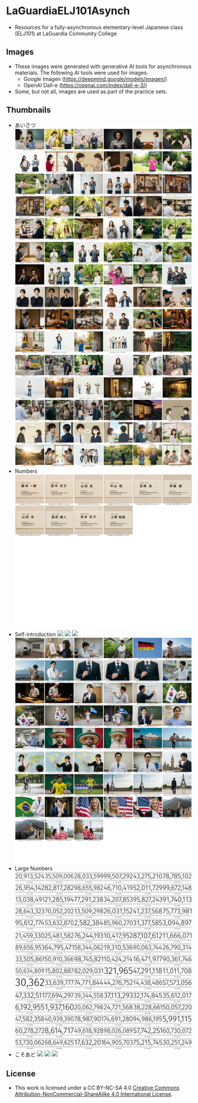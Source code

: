 # LaGuardiaELJ101Asynch
- Resources for a fully-asynchronous elementary-level Japanese class (ELJ101) at LaGuardia Community College

## Images
- These images were generated with generative AI tools for asynchronous materials. The following AI tools were used for images:
	- Google Imagen (https://deepmind.google/models/imagen/)
	- OpenAI Dall-e (https://openai.com/index/dall-e-3/)
- Some, but not all, images are used as part of the practice sets.

## Thumbnails
- あいさつ
![](ImagesModule01Greetings/L00_Greetings_collage-0_resized.jpg)
![](ImagesModule01Greetings/L00_Greetings_collage-1_resized.jpg)
![](ImagesModule01Greetings/L00_Greetings_collage-2_resized.jpg)
- Numbers
![](ImagesModule02Numbers/L00_Number_collage_resized.jpg)
- Self-introduction
![](ImagesModule04SelfIntroductions/L01_1_XはYです_collage-0_resized.jpg)
![](ImagesModule04SelfIntroductions/L01_1_XはYです_collage-1_resized.jpg)
![](ImagesModule04SelfIntroductions/L01_1_XはYです_collage-2_resized.jpg)
![](ImagesModule04SelfIntroductions/L01_2_か_collage-0_resized.jpg)
![](ImagesModule04SelfIntroductions/L01_2_か_collage-1_resized.jpg)
- Large Numbers
![](ImagesModule05LargeNumbers/L01_LargeNumber_collage-0_resized.jpg)
![](ImagesModule05LargeNumbers/L01_LargeNumber_collage-1_resized.jpg)
![](ImagesModule05LargeNumbers/L01_LargeNumber_collage-2_resized.jpg)
- こそあど
![](Genki3rdEdImageChatGPTCh02こそあど/L02_3_こそあど_collage-0_resized.jpg)
![](Genki3rdEdImageChatGPTCh02こそあど/L02_3_こそあど_collage-1_resized.jpg)
![](Genki3rdEdImageChatGPTCh02こそあど/L02_3_こそあど_collage-2_resized.jpg)


## License
- This work is licensed under a CC BY-NC-SA 4.0 [Creative Commons Attribution-NonCommercial-ShareAlike 4.0 International License](https://creativecommons.org/licenses/by-nc-sa/4.0/).
